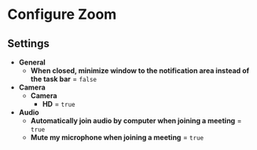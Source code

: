 # Configure Zoom

## Settings

- **General**
  - **When closed, minimize window to the notification area instead of the task bar** = `false`
- **Camera**
  - **Camera**
    - **HD** = `true`
- **Audio**
  - **Automatically join audio by computer when joining a meeting** = `true`
  - **Mute my microphone when joining a meeting** = `true`
